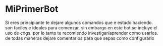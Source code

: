 # MiPrimerBot
Si eres principiante te dejare algunos comandos que e estado haciendo. son faciles e ideales para comenzar. sin embargo en este bot se incluye el uso de cogs. por lo tanto te recomiendo investigar/aprender como usarlos. de todas maneras dejare comentarios para que sepas como configurarlo
